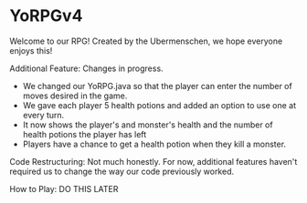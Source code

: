 # YoRPGv4


Welcome to our RPG! Created by the Ubermenschen, we hope everyone enjoys this!


Additional Feature: Changes in progress.
    <ul> <li>We changed our YoRPG.java so that the player can enter the number of moves desired in the game.</li>
    <li>We gave each player 5 health potions and added an option to use one at every turn.</li>
    <li> It now shows the player's and monster's health and the number of health potions the player has left</li>
    <li> Players have a chance to get a health potion when they kill a monster.</li>
    </ul>
    
    
Code Restructuring:
    Not much honestly. For now, additional features haven't required us to change the way our code previously worked.
    
How to Play:
    DO THIS LATER
